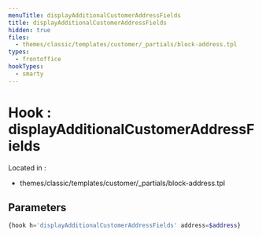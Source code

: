 ```yaml
---
menuTitle: displayAdditionalCustomerAddressFields
title: displayAdditionalCustomerAddressFields
hidden: true
files:
  - themes/classic/templates/customer/_partials/block-address.tpl
types:
  - frontoffice
hookTypes:
  - smarty
---
```


# Hook : displayAdditionalCustomerAddressFields

Located in :

  - themes/classic/templates/customer/_partials/block-address.tpl

## Parameters

```php
{hook h='displayAdditionalCustomerAddressFields' address=$address}
```